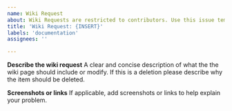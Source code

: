 ```yaml
---
name: Wiki Request
about: Wiki Requests are restricted to contributors. Use this issue template to request wiki additions, updates, or deletions.
title: 'Wiki Request: {INSERT}'
labels: 'documentation'
assignees: ''

---
```


**Describe the wiki request**
A clear and concise description of what the the wiki page should include or modify. If this is a deletion please describe why the item should be deleted.

**Screenshots or links**
If applicable, add screenshots or links to help explain your problem.
